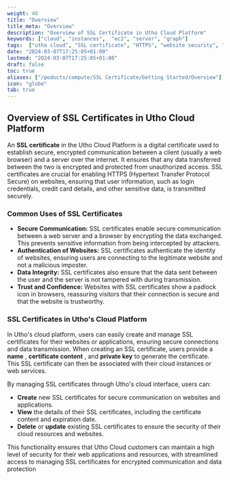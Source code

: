 ```yaml
---
weight: 40
title: "Overview"
title_meta: "Overview"
description: "Overview of SSL Certificate in Utho Cloud Platform"
keywords: ["cloud", "instances",  "ec2", "server", "graph"]
tags:  ["utho cloud", "SSL certificate", "HTTPS", "website security", "encryption"]
date: "2024-03-07T17:25:05+01:00"
lastmod: "2024-03-07T17:25:05+01:00"
draft: false
toc: true
aliases: ["/poducts/compute/SSL Certificate/Getting Started/Overview"]
icon: "globe"
tab: true
---
```



## **Overview of SSL Certificates in Utho Cloud Platform**

An **SSL certificate** in the Utho Cloud Platform is a digital certificate used to establish secure, encrypted communication between a client (usually a web browser) and a server over the internet. It ensures that any data transferred between the two is encrypted and protected from unauthorized access. SSL certificates are crucial for enabling HTTPS (Hypertext Transfer Protocol Secure) on websites, ensuring that user information, such as login credentials, credit card details, and other sensitive data, is transmitted securely.

### **Common Uses of SSL Certificates**

* **Secure Communication:** SSL certificates enable secure communication between a web server and a browser by encrypting the data exchanged. This prevents sensitive information from being intercepted by attackers.
* **Authentication of Websites:** SSL certificates authenticate the identity of websites, ensuring users are connecting to the legitimate website and not a malicious imposter.
* **Data Integrity:** SSL certificates also ensure that the data sent between the user and the server is not tampered with during transmission.
* **Trust and Confidence:** Websites with SSL certificates show a padlock icon in browsers, reassuring visitors that their connection is secure and that the website is trustworthy.

### **SSL Certificates in Utho's Cloud Platform**

In Utho's cloud platform, users can easily create and manage SSL certificates for their websites or applications, ensuring secure connections and data transmission. When creating an SSL certificate, users provide a  **name** ,  **certificate content** , and **private key** to generate the certificate. This SSL certificate can then be associated with their cloud instances or web services.

By managing SSL certificates through Utho's cloud interface, users can:

* **Create** new SSL certificates for secure communication on websites and applications.
* **View** the details of their SSL certificates, including the certificate content and expiration date.
* **Delete** or **update** existing SSL certificates to ensure the security of their cloud resources and websites.

This functionality ensures that Utho Cloud customers can maintain a high level of security for their web applications and resources, with streamlined access to managing SSL certificates for encrypted communication and data protection
